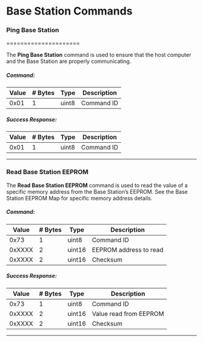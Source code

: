 # Base Station Commands

### Ping Base Station
=====================

The **Ping Base Station** command is used to ensure that the host computer and the Base Station are properly communicating.

##### Command:
Value | # Bytes | Type | Description
------|---------|------|------------
0x01  | 1       | uint8 | Command ID

##### Success Response:
Value | # Bytes | Type | Description
------|---------|------|------------
0x01  | 1       | uint8 | Command ID

---

### Read Base Station EEPROM

The **Read Base Station EEPROM** command is used to read the value of a specific memory address from the Base Station’s EEPROM.  See the Base Station EEPROM Map for specific memory address details.

##### Command:
Value | # Bytes | Type | Description
------|---------|------|------------
0x73  | 1       | uint8 | Command ID
0xXXXX  | 2       | uint16 | EEPROM address to read
0xXXXX  | 2       | uint16 | Checksum

##### Success Response:
Value | # Bytes | Type | Description
------|---------|------|------------
0x73  | 1       | uint8 | Command ID
0xXXXX  | 2       | uint16 | Value read from EEPROM
0xXXXX  | 2       | uint16 | Checksum

---
